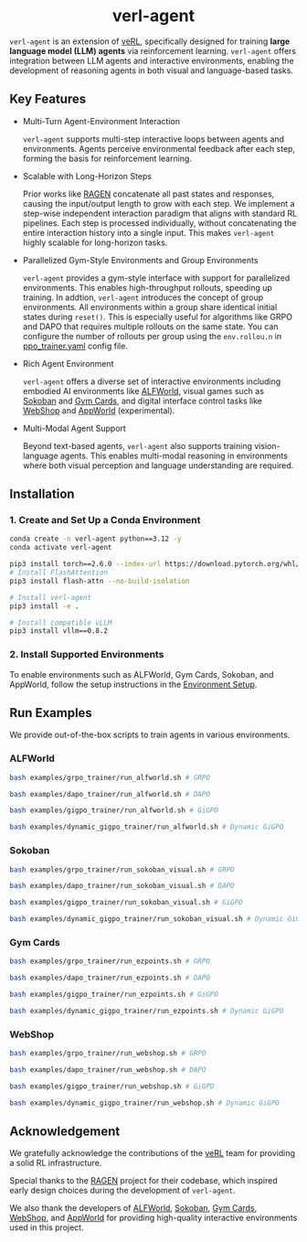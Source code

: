 <h1 style="text-align: center;">verl-agent</h1>

`verl-agent` is an extension of [veRL](https://github.com/volcengine/verl), specifically designed for training **large language model (LLM) agents** via reinforcement learning. `verl-agent` offers integration between LLM agents and interactive environments, enabling the development of reasoning agents in both visual and language-based tasks.

## Key Features
- Multi-Turn Agent-Environment Interaction

  `verl-agent` supports multi-step interactive loops between agents and environments. Agents perceive environmental feedback after each step, forming the basis for reinforcement learning.

- Scalable with Long-Horizon Steps

  Prior works like [RAGEN](https://github.com/RAGEN-AI/RAGEN) concatenate all past states and responses, causing the input/output length to grow with each step.
  We implement a step-wise independent interaction paradigm that aligns with standard RL pipelines. Each step is processed individually, without concatenating the entire interaction history into a single input. This makes `verl-agent` highly scalable for long-horizon tasks.
  
- Parallelized Gym-Style Environments and Group Environments

  `verl-agent` provides a gym-style interface with support for parallelized environments. This enables high-throughput rollouts, speeding up training. In addtion, `verl-agent` introduces the concept of group environments. All environments within a group share identical initial states during `reset()`. This is especially useful for algorithms like GRPO and DAPO that requires multiple rollouts on the same state. You can configure the number of rollouts per group using the `env.rollou.n` in [ppo_trainer.yaml](/verl/trainer/config/ppo_trainer.yaml) config file.

- Rich Agent Environment
  
  `verl-agent` offers a diverse set of interactive environments including embodied AI environments like [ALFWorld](https://github.com/alfworld/alfworld), visual games such as [Sokoban](https://github.com/mpSchrader/gym-sokoban) and [Gym Cards](https://github.com/RL4VLM/RL4VLM/blob/main/gym-cards/README.md), and digital interface control tasks like [WebShop](https://github.com/princeton-nlp/WebShop) and [AppWorld](https://github.com/stonybrooknlp/appworld/) (experimental). 

- Multi-Modal Agent Support

  Beyond text-based agents, `verl-agent` also supports training vision-language agents. This enables multi-modal reasoning in environments where both visual perception and language understanding are required.


## Installation
### 1. Create and Set Up a Conda Environment
```bash
conda create -n verl-agent python==3.12 -y
conda activate verl-agent

pip3 install torch==2.6.0 --index-url https://download.pytorch.org/whl/cu124
# Install FlashAttention
pip3 install flash-attn --no-build-isolation

# Install verl-agent
pip3 install -e .

# Install compatible vLLM
pip3 install vllm==0.8.2
```

### 2. Install Supported Environments

To enable environments such as ALFWorld, Gym Cards, Sokoban, and AppWorld, follow the setup instructions in the [Environment Setup](agent_system/environments/README.md).


## Run Examples
We provide out-of-the-box scripts to train agents in various environments.
### ALFWorld

```bash
bash examples/grpo_trainer/run_alfworld.sh # GRPO
```
```bash
bash examples/dapo_trainer/run_alfworld.sh # DAPO
```
```bash
bash examples/gigpo_trainer/run_alfworld.sh # GiGPO
```
```bash
bash examples/dynamic_gigpo_trainer/run_alfworld.sh # Dynamic GiGPO
```

### Sokoban

```bash
bash examples/grpo_trainer/run_sokoban_visual.sh # GRPO
```
```bash
bash examples/dapo_trainer/run_sokoban_visual.sh # DAPO
```
```bash
bash examples/gigpo_trainer/run_sokoban_visual.sh # GiGPO
```
```bash
bash examples/dynamic_gigpo_trainer/run_sokoban_visual.sh # Dynamic GiGPO
```

### Gym Cards

```bash
bash examples/grpo_trainer/run_ezpoints.sh # GRPO
```
```bash
bash examples/dapo_trainer/run_ezpoints.sh # DAPO
```
```bash
bash examples/gigpo_trainer/run_ezpoints.sh # GiGPO
```
```bash
bash examples/dynamic_gigpo_trainer/run_ezpoints.sh # Dynamic GiGPO
```

### WebShop

```bash
bash examples/grpo_trainer/run_webshop.sh # GRPO
```
```bash
bash examples/dapo_trainer/run_webshop.sh # DAPO
```
```bash
bash examples/gigpo_trainer/run_webshop.sh # GiGPO
```
```bash
bash examples/dynamic_gigpo_trainer/run_webshop.sh # Dynamic GiGPO
```

## Acknowledgement

We gratefully acknowledge the contributions of the [veRL](https://github.com/volcengine/verl) team for providing a solid RL infrastructure.

Special thanks to the [RAGEN](https://github.com/RAGEN-AI/RAGEN) project for their codebase, which inspired early design choices during the development of `verl-agent`.

We also thank the developers of [ALFWorld](https://github.com/alfworld/alfworld), [Sokoban](https://github.com/mpSchrader/gym-sokoban), [Gym Cards](https://github.com/RL4VLM/RL4VLM/tree/main/gym-cards), [WebShop](https://github.com/princeton-nlp/WebShop), and [AppWorld](https://github.com/stonybrooknlp/appworld) for providing high-quality interactive environments used in this project.